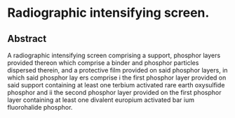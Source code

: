 # Radiographic intensifying screen.

## Abstract
A radiographic intensifying screen comprising a support, phosphor layers provided thereon which comprise a binder and phosphor particles dispersed therein, and a protective film provided on said phosphor layers, in which said phosphor lay ers comprise i the first phosphor layer provided on said support containing at least one terbium activated rare earth oxysulfide phosphor and ii the second phosphor layer provided on the first phosphor layer containing at least one divalent europium activated bar ium fluorohalide phosphor.